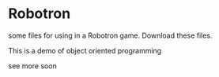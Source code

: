 # Robotron
some files for using in a Robotron game. Download these files.

This is a demo of object oriented programming

see more soon
